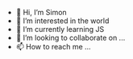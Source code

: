 - 👋 Hi, I’m Simon
- 👀 I’m interested in the world
- 🌱 I’m currently learning JS
- 💞️ I’m looking to collaborate on ...
- 📫 How to reach me ...

<!---
Moon-Bandit/Moon-Bandit is a ✨ special ✨ repository because its `README.md` (this file) appears on your GitHub profile.
You can click the Preview link to take a look at your changes.
--->
